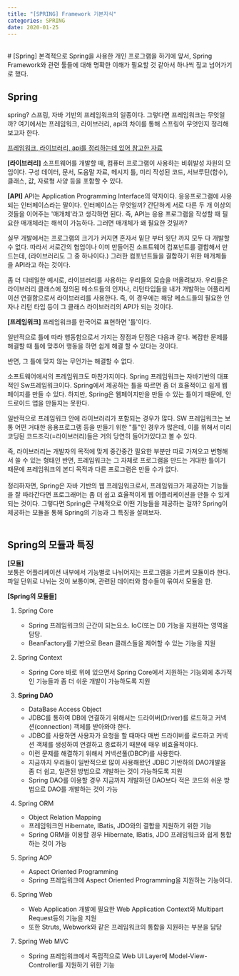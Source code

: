 ```yaml
---
title: "[SPRING] Framework 기본지식"
categories: SPRING
date: 2020-01-25
---
```


<br>
# [Spring]
본격적으로 Spring을 사용한 개인 프로그램을 하기에 앞서, Spring Framework와 관련 툴들에 대해 명확한 이해가 필요할 것 같아서 하나씩 짚고 넘어가기로 했다.

## Spring
spring? 스프링, 자바 기반의 프레임워크의 일종이다. 그렇다면 프레임워크는 무엇일까? 여기에서는 프레임워크, 라이브러리, api의 차이를 통해 스프링이 무엇인지 정리해 보고자 한다.

[프레임워크, 라이브러리, api를 정리하는데 있어 참고한 자료](https://eine.tistory.com/entry/라이브러리-API-ABI-뜻-비교-정리)

**[라이브러리]**
소프트웨어를 개발할 때, 컴퓨터 프로그램이 사용하는 비휘발성 자원의 모임이다. 구성 데이터, 문서, 도움말 자료, 메시지 틀, 미리 작성된 코드, 서브루틴(함수), 클래스, 값, 자료형 사양 등을 포함할 수 있다.

**[API]**
 API는 Application Programming Interface의 약자이다. 응응프로그램에 사용되는 인터페이스라는 말이다. 인터페이스는 무엇일끼? 간단하게 서로 다른 두 개 이상의 것들을 이어주는 '매개체'라고 생각하면 된다. 즉, API는 응용 프로그램을 작성할 때 필요한 매개체라는 해석이 가능하다. 그러면 매개체가 왜 필요한 것일까?

실무 개발에서는 프로그램의 크기가 커지면 혼자서 밑단 부터 윗단 까지 모두 다 개발할 수 없다. 따라서 서로간의 협업이나 이미 만들어진 소프트웨어 컴포넌트를 결합해서 만드는데, (라이브러리도 그 중 하나이다.) 그러한 컴포넌트들을 결합하기 위한 매개체들을 API라고 하는 것이다.

좀 더 디테일한 예시로, 라이브러리를 사용하는 우리들의 모습을 떠올려보자. 우리들은 라이브러리 클래스에 정의된 메소드들의 인자나, 리턴타입들을 내가 개발하는 어플리케이션 연결함으로서 라이브러리를 사용한다. 즉, 이 경우에는 해당 메소드들의 필요한 인자나 리턴 타입 등이 그 클래스 라이브러리의 API가 되는 것이다.

**[프레임워크]**
프레임워크를 한국어로 표현하면 '틀'이다.

일반적으로 틀에 따라 행동함으로서 가지는 장점과 단점은 다음과 같다. 복잡한 문제를 해결할 때 틀에 맞추어 행동을 하면 쉽게 해결 할 수 있다는 것이다.

반면, 그 틀에 맞지 않는 무언가는 해결할 수 없다.

소프트웨어에서의 프레임워크도 마찬가지이다. Spring 프레임워크는 자바기반의 대표적인 Sw프레임워크이다. Spring에서 제공하는 틀을 따르면 좀 더 효율적이고 쉽게 웹페이지를 만들 수 있다. 하지만, Spring은 웹페이지만을 만들 수 있는 틀이기 때문에, 안드로이드 앱을 만들지는 못한다.

일반적으로 프레임워크 안에 라이브러리가 포함되는 경우가 많다. SW 프레임워크는 보통 어떤 거대한 응용프로그램 등을 만들기 위한 "틀"인 경우가 많은데, 이를 위해서 미리 코딩된 코드조각(=라이브러리)들은 거의 당연히 들어가있다고 볼 수 있다.

즉, 라이브러리는 개발자의 목적에 맞게 중간중간 필요한 부분만 따로 가져오고 변형해서 쓸 수 있는 형태인 반면, 프레임워크는 그 자체로 프로그램을 만드는 거대한 틀이기 때문에 프레임워크의 본디 목적과 다른 프로그램은 만들 수가 없다. <br><br> 
 정리하자면, Spring은 자바 기반의 웹 프레임워크로서, 프레임워크가 제공하는 기능들을 잘 따라간다면 프로그래머는 좀 더 쉽고 효율적이게 웹 어플리케이션을 만들 수 있게 되는 것이다. 그렇다면 Spring은 구체적으로 어떤 기능들을 제공하는 걸까? Spring이 제공하는 모듈을 통해 Spring의 기능과 그 특징을 살펴보자.
<br><br>

## Spring의 모듈과 특징
**[모듈]**<br>보통은 어플리케이션 내부에서 기능별로 나뉘어지는 프로그램을 가르켜 모듈이라 한다. 파일 단위로 나뉘는 것이 보통이며, 관련된 데이터와 함수들이 묶여서 모듈을 한.

**[Spring의 모듈들]**
1. Spring Core 
	- Spring 프레임워크의 근간이 되는요소. IoC(또는 DI) 기능을 지원하는 영역을 담당. 
	- BeanFactory를 기반으로 Bean 클래스들을 제어할 수 있는 기능을 지원

2.	Spring Context
	-	Spring Core 바로 위에 있으면서 Spring Core에서 지원하는 기능외에 추가적인 기능들과 좀 더 쉬운 개발이 가능하도록 지원

3.	**Spring DAO**
	- DataBase Access Object
	-	JDBC를 통하여 DB에 연결하기 위해서는 드라이버(Driver)를 로드하고 커넥션(connection) 객체를 받아와야 한다.
	- JDBC를 사용하면 사용자가 요청을 할 때마다 매번 드라이버를 로드하고 커넥션 객체를 생성하여 연결하고 종료하기 때문에 매우 비효율적이다.
	- 이런 문제를 해결하기 위해서 커넥션풀(DBCP)를 사용한다.
	- 지금까지 우리들이 일반적으로 많이 사용해왔던 JDBC 기반하의 DAO개발을 좀 더 쉽고, 일관된 방법으로 개발하는 것이 가능하도록 지원
	- Spring DAO를 이용할 경우 지금까지 개발하던 DAO보다 적은 코드와 쉬운 방법으로 DAO를 개발하는 것이 가능

4.	Spring ORM
	-	Object Relation Mapping
	-	프레임워크인 Hibernate, IBatis, JDO와의 결합을 지원하기 위한 기능
	-	Spring ORM을 이용할 경우 Hibernate, IBatis, JDO 프레임워크와 쉽게 통합하는 것이 가능

5.	Spring AOP
	- Aspect Oriented Programming
	-	Spring 프레임워크에 Aspect Oriented Programming을 지원하는 기능이다.

7.	Spring Web
	-	Web Application 개발에 필요한 Web Application Context와 Multipart Request등의 기능을 지원
	-	또한 Struts, Webwork와 같은 프레임워크의 통합을 지원하는 부분을 담당

8.	Spring Web MVC
	-	Spring 프레임워크에서 독립적으로 Web UI Layer에 Model-View-Controller를 지원하기 위한 기능


